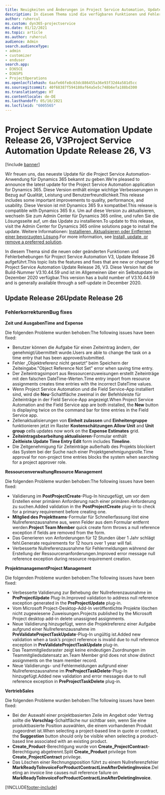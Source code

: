 ```yaml
---
title: Neuigkeiten und Änderungen in Project Service Automation, Update Release 26, V3
description: In diesem Thema sind die verfügbaren Funktionen und Fehlerbehebungen für Project Service Automation Update Release 26, V3 aufgeführt.
author: ruhercul
ms.custom: dyn365-projectservice
ms.date: 01/12/2021
ms.topic: article
ms.author: ruhercul
audience: Admin
search.audienceType:
- admin
- customizer
- enduser
search.app:
- D365CE
- D365PS
- ProjectOperations
ms.openlocfilehash: 6aafe66fe8c63dc886455a36e93f32d4a581d5cc
ms.sourcegitcommit: 40f68387f594180af64a5e5c748b6efa188bd300
ms.translationtype: HT
ms.contentlocale: de-DE
ms.lasthandoff: 05/10/2021
ms.locfileid: "6005565"
---
```

# <a name="project-service-automation-update-release-26-v3"></a><span data-ttu-id="635ca-103">Project Service Automation Update Release 26, V3</span><span class="sxs-lookup"><span data-stu-id="635ca-103">Project Service Automation Update Release 26, V3</span></span>

[!include [banner](../includes/psa-now-project-operations.md)]

<span data-ttu-id="635ca-104">Wir freuen uns, das neueste Update für die Project Service Automation-Anwendung für Dynamics 365 bekannt zu geben.</span><span class="sxs-lookup"><span data-stu-id="635ca-104">We’re pleased to announce the latest update for the Project Service Automation application for Dynamics 365.</span></span> <span data-ttu-id="635ca-105">Diese Version enthält einige wichtige Verbesserungen in Bezug auf Qualität, Leistung und Benutzerfreundlichkeit.</span><span class="sxs-lookup"><span data-stu-id="635ca-105">This release includes some important improvements to quality, performance, and usability.</span></span> <span data-ttu-id="635ca-106">Diese Version ist mit Dynamics 365 9.x kompatibel.</span><span class="sxs-lookup"><span data-stu-id="635ca-106">This release is compatible with Dynamics 365 9.x.</span></span> <span data-ttu-id="635ca-107">Um auf diese Version zu aktualisieren, wechseln Sie zum Admin Center für Dynamics 365 online, und rufen Sie die Lösungsseite auf, um das Update zu installieren.</span><span class="sxs-lookup"><span data-stu-id="635ca-107">To update to this release, visit the Admin Center for Dynamics 365 online solutions page to install the update.</span></span> <span data-ttu-id="635ca-108">Weitere Informationen: [Installieren, Aktualisieren oder Entfernen einer bevorzugten Lösung](/power-platform/admin/install-remove-preferred-solution).</span><span class="sxs-lookup"><span data-stu-id="635ca-108">For more information, see [Install, update, or remove a preferred solution](/power-platform/admin/install-remove-preferred-solution).</span></span>

<span data-ttu-id="635ca-109">In diesem Thema sind die neuen oder geänderten Funktionen und Fehlerbehebungen für Project Service Automation V3, Update Release 26 aufgeführt.</span><span class="sxs-lookup"><span data-stu-id="635ca-109">This topic lists the features and fixes that are new or changed for Project Service Automation Update Release 26, V3.</span></span> <span data-ttu-id="635ca-110">Diese Version hat die Build-Nummer V3.10.44.59 und ist im Allgemeinen über ein Selbstupdate im Dezember 2020 verfügbar.</span><span class="sxs-lookup"><span data-stu-id="635ca-110">This version has a build number of V3.10.44.59 and is generally available through a self-update in December 2020.</span></span>

## <a name="update-release-26"></a><span data-ttu-id="635ca-111">Update Release 26</span><span class="sxs-lookup"><span data-stu-id="635ca-111">Update Release 26</span></span>

### <a name="bug-fixes"></a><span data-ttu-id="635ca-112">Fehlerkorrekturen</span><span class="sxs-lookup"><span data-stu-id="635ca-112">Bug fixes</span></span>

<span data-ttu-id="635ca-113">**Zeit und Ausgaben**</span><span class="sxs-lookup"><span data-stu-id="635ca-113">**Time and Expense**</span></span>

<span data-ttu-id="635ca-114">Die folgenden Probleme wurden behoben:</span><span class="sxs-lookup"><span data-stu-id="635ca-114">The following issues have been fixed:</span></span>

- <span data-ttu-id="635ca-115">Benutzer können die Aufgabe für einen Zeiteintrag ändern, der genehmigt/übermittelt wurde.</span><span class="sxs-lookup"><span data-stu-id="635ca-115">Users are able to change the task on a time entry that has been approved/submitted.</span></span>
- <span data-ttu-id="635ca-116">Fehler „Objektreferenz nicht gesetzt“ beim Speichern der Zeiteingabe.</span><span class="sxs-lookup"><span data-stu-id="635ca-116">"Object Reference Not Set" error when saving time entry.</span></span>
- <span data-ttu-id="635ca-117">Der Zeiteintragsimport aus Ressourcenzuweisungen erstellt Zeiteinträge mit den falschen DateTime-Werten.</span><span class="sxs-lookup"><span data-stu-id="635ca-117">Time entry import from resource assignments creates time entries with the incorrect DateTime values.</span></span>
- <span data-ttu-id="635ca-118">Wenn Project Service Automation und die Field Service-App installiert sind, wird die **Neu**-Schaltfläche zweimal in der Befehlsleiste für Zeiteinträge in der Field Service-App angezeigt.</span><span class="sxs-lookup"><span data-stu-id="635ca-118">When Project Service Automation and the Field Service app are both installed, the **New** button is displaying twice on the command bar for time entries in the Field Service app.</span></span>
- <span data-ttu-id="635ca-119">Zellenaktualisierungen von **Einheit zulassen** und **Einheitengruppe** funktionieren jetzt im Raster **Kostenschätzungen**.</span><span class="sxs-lookup"><span data-stu-id="635ca-119">**Allow Unit** and **Unit group** cells updates now work on the **Expense Estimates** grid.</span></span>
- <span data-ttu-id="635ca-120">**Zeiteintragsbearbeitung aktualisieren**-Formular enthält **Zeitleiste**.</span><span class="sxs-lookup"><span data-stu-id="635ca-120">**Update Time Entry Edit** form includes **Timeline**.</span></span>
- <span data-ttu-id="635ca-121">Die Zeitgenehmigung für Zeiteinträge außerhalb des Projekts blockiert das System bei der Suche nach einer Projektgenehmigungsrolle.</span><span class="sxs-lookup"><span data-stu-id="635ca-121">Time approval for non-project time entries blocks the system when searching for a project approver role.</span></span>

<span data-ttu-id="635ca-122">**Ressourcenverwaltung**</span><span class="sxs-lookup"><span data-stu-id="635ca-122">**Resource Management**</span></span>

<span data-ttu-id="635ca-123">Die folgenden Probleme wurden behoben:</span><span class="sxs-lookup"><span data-stu-id="635ca-123">The following issues have been fixed:</span></span>

- <span data-ttu-id="635ca-124">Validierung im **PostProjectCreate**-Plug-In hinzugefügt, um vor dem Erstellen einer primären Anforderung nach einer primären Anforderung zu suchen.</span><span class="sxs-lookup"><span data-stu-id="635ca-124">Added validation in the **PostProjectCreate** plug-in to check for a primary requirement before creating one.</span></span>
- <span data-ttu-id="635ca-125">**Mitglied des Projektteams**-Formular für Schnellerfassung löst eine Nullreferenzausnahme aus, wenn Felder aus dem Formular entfernt werden.</span><span class="sxs-lookup"><span data-stu-id="635ca-125">**Project Team Member** quick create form throws a null reference exception if fields are removed from the form.</span></span>
- <span data-ttu-id="635ca-126">Das Generieren von Anforderungen für 12 Stunden über 1 Jahr schlägt fehl.</span><span class="sxs-lookup"><span data-stu-id="635ca-126">Generate requirements for 12 hours over 1 year will fail.</span></span>
- <span data-ttu-id="635ca-127">Verbesserte Nullreferenzausnahme für Fehlermeldungen während der Erstellung der Ressourcenanforderungen.</span><span class="sxs-lookup"><span data-stu-id="635ca-127">Improved error message null reference exception during resource requirement creation.</span></span>

<span data-ttu-id="635ca-128">**Projektmanagement**</span><span class="sxs-lookup"><span data-stu-id="635ca-128">**Project Management**</span></span>

<span data-ttu-id="635ca-129">Die folgenden Probleme wurden behoben:</span><span class="sxs-lookup"><span data-stu-id="635ca-129">The following issues have been fixed:</span></span>

- <span data-ttu-id="635ca-130">Verbesserte Validierung zur Behebung der Nullreferenzausnahme im **PreProjectUpdate** Plug-In.</span><span class="sxs-lookup"><span data-stu-id="635ca-130">Improved validation to address null reference exception generated in the **PreProjectUpdate** plug-in.</span></span>
- <span data-ttu-id="635ca-131">Vom Microsoft Project-Desktop-Add-In veröffentlichte Projekte löschen nicht zugewiesene Zuweisungen.</span><span class="sxs-lookup"><span data-stu-id="635ca-131">Projects published by the Microsoft Project desktop add-in delete unassigned assignments.</span></span>
- <span data-ttu-id="635ca-132">Neue Validierung hinzugefügt, wenn die Projektreferenz einer Aufgabe aufgrund einer Nullreferenzausnahme im **PreValidateProjectTaskUpdate**-Plug-In ungültig ist.</span><span class="sxs-lookup"><span data-stu-id="635ca-132">Added new validation when a task’s project reference is invalid due to null reference exception in **PreValidateProjectTaskUpdate** plug-in.</span></span>
- <span data-ttu-id="635ca-133">Das Teammitgliedsraster zeigt keine eindeutigen Zuordnungen im Teammitgliedsdatensatz an.</span><span class="sxs-lookup"><span data-stu-id="635ca-133">Team Member grid does not show distinct assignments on the team member record.</span></span>
- <span data-ttu-id="635ca-134">Neue Validierungs- und Fehlermeldungen aufgrund einer Nullreferenzausnahme im **PreProjectTaskDelete**-Plug-In hinzugefügt.</span><span class="sxs-lookup"><span data-stu-id="635ca-134">Added new validation and error messages due to null reference exception in **PreProjectTaskDelete** plug-in.</span></span>

<span data-ttu-id="635ca-135">**Vertrieb**</span><span class="sxs-lookup"><span data-stu-id="635ca-135">**Sales**</span></span>

<span data-ttu-id="635ca-136">Die folgenden Probleme wurden behoben:</span><span class="sxs-lookup"><span data-stu-id="635ca-136">The following issues have been fixed:</span></span>

- <span data-ttu-id="635ca-137">Bei der Auswahl einer projektbasierten Zeile im Angebot oder Vertrag sollte die **Vorschlag**-Schaltfläche nur sichtbar sein, wenn Sie eine produktbasierte Position auswählen, die einem vorhandenen Produkt zugeordnet ist.</span><span class="sxs-lookup"><span data-stu-id="635ca-137">When selecting a project-based line in quote or contract, the **Suggestion** button should only be visible when selecting a product-based line associated with an existing product.</span></span>
- <span data-ttu-id="635ca-138">**Create_Product**-Berechtigung wurde von **Create_ProjectContract**-Berechtigung abgetrennt.</span><span class="sxs-lookup"><span data-stu-id="635ca-138">Split **Create_Product** privilege from **Create_ProjectContract** privilege.</span></span>
- <span data-ttu-id="635ca-139">Das Löschen einer Rechnungsposition führt zu einem Nullreferenzfehler **MarkReadyToInvoiceForProductContractLineAfterDeletingInvoice**.</span><span class="sxs-lookup"><span data-stu-id="635ca-139">Deleting an invoice line causes null reference failure on **MarkReadyToInvoiceForProductContractLineAfterDeletingInvoice**.</span></span>


[!INCLUDE[footer-include](../includes/footer-banner.md)]